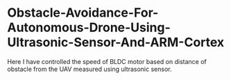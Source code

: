 # Obstacle-Avoidance-For-Autonomous-Drone-Using-Ultrasonic-Sensor-And-ARM-Cortex
Here I have controlled the speed of BLDC motor based on distance of
obstacle from the UAV measured using ultrasonic sensor.
